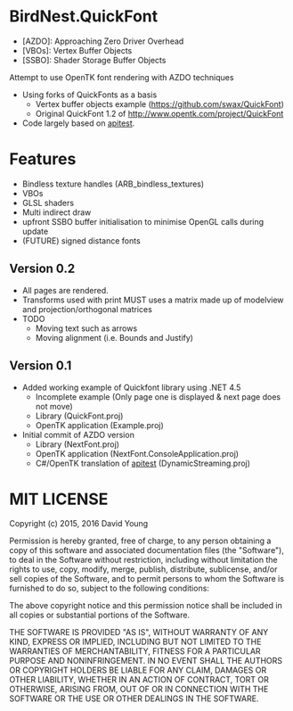 # BirdNest.QuickFont

 * [AZDO]: Approaching Zero Driver Overhead
 * [VBOs]: Vertex Buffer Objects
 * [SSBO]: Shader Storage Buffer Objects

Attempt to use OpenTK font rendering with AZDO techniques
 - Using forks of QuickFonts as a basis
    - Vertex buffer objects example (https://github.com/swax/QuickFont)
    - Original QuickFont 1.2 of http://www.opentk.com/project/QuickFont 
 - Code largely based on [apitest](https://github.com/nvMcJohn/apitest).

# Features
 - Bindless texture handles (ARB_bindless_textures) 
 - VBOs 
 - GLSL shaders
 - Multi indirect draw  
 - upfront SSBO buffer initialisation to minimise OpenGL calls during update
 - (FUTURE) signed distance fonts

## Version 0.2
- All pages are rendered.
- Transforms used with print MUST uses a matrix made up of modelview and projection/orthogonal matrices
- TODO 
    - Moving text such as arrows
    - Moving alignment (i.e. Bounds and Justify)	
## Version 0.1
- Added working example of Quickfont library using .NET 4.5 
    - Incomplete example (Only page one is displayed & next page does not move)
    - Library (QuickFont.proj)
    - OpenTK application (Example.proj)
- Initial commit of AZDO version
    - Library (NextFont.proj)
    - OpenTK application (NextFont.ConsoleApplication.proj)
    - C#/OpenTK translation of [apitest](https://github.com/nvMcJohn/apitest) (DynamicStreaming.proj)

# MIT LICENSE
Copyright (c) 2015, 2016 David Young

Permission is hereby granted, free of charge, to any person obtaining a copy
of this software and associated documentation files (the "Software"), to deal
in the Software without restriction, including without limitation the rights
to use, copy, modify, merge, publish, distribute, sublicense, and/or sell
copies of the Software, and to permit persons to whom the Software is
furnished to do so, subject to the following conditions:

The above copyright notice and this permission notice shall be included in
all copies or substantial portions of the Software.

THE SOFTWARE IS PROVIDED "AS IS", WITHOUT WARRANTY OF ANY KIND, EXPRESS OR
IMPLIED, INCLUDING BUT NOT LIMITED TO THE WARRANTIES OF MERCHANTABILITY,
FITNESS FOR A PARTICULAR PURPOSE AND NONINFRINGEMENT. IN NO EVENT SHALL THE
AUTHORS OR COPYRIGHT HOLDERS BE LIABLE FOR ANY CLAIM, DAMAGES OR OTHER
LIABILITY, WHETHER IN AN ACTION OF CONTRACT, TORT OR OTHERWISE, ARISING FROM,
OUT OF OR IN CONNECTION WITH THE SOFTWARE OR THE USE OR OTHER DEALINGS IN
THE SOFTWARE.